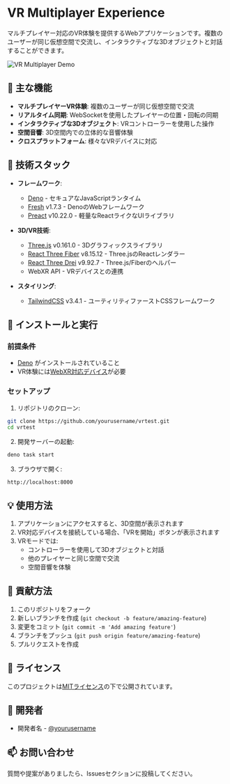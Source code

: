 # VR Multiplayer Experience

マルチプレイヤー対応のVR体験を提供するWebアプリケーションです。複数のユーザーが同じ仮想空間で交流し、インタラクティブな3Dオブジェクトと対話することができます。

![VR Multiplayer Demo](./static/demo.gif)

## 🌟 主な機能

- **マルチプレイヤーVR体験**: 複数のユーザーが同じ仮想空間で交流
- **リアルタイム同期**: WebSocketを使用したプレイヤーの位置・回転の同期
- **インタラクティブな3Dオブジェクト**: VRコントローラーを使用した操作
- **空間音響**: 3D空間内での立体的な音響体験
- **クロスプラットフォーム**: 様々なVRデバイスに対応

## 🔧 技術スタック

- **フレームワーク**:
  - [Deno](https://deno.land/) - セキュアなJavaScriptランタイム
  - [Fresh](https://fresh.deno.dev/) v1.7.3 - DenoのWebフレームワーク
  - [Preact](https://preactjs.com/) v10.22.0 - 軽量なReactライクなUIライブラリ

- **3D/VR技術**:
  - [Three.js](https://threejs.org/) v0.161.0 - 3Dグラフィックスライブラリ
  - [React Three Fiber](https://docs.pmnd.rs/react-three-fiber/) v8.15.12 - Three.jsのReactレンダラー
  - [React Three Drei](https://github.com/pmndrs/drei) v9.92.7 - Three.js/Fiberのヘルパー
  - WebXR API - VRデバイスとの連携

- **スタイリング**:
  - [TailwindCSS](https://tailwindcss.com/) v3.4.1 - ユーティリティファーストCSSフレームワーク

## 🚀 インストールと実行

### 前提条件

- [Deno](https://deno.land/#installation) がインストールされていること
- VR体験には[WebXR対応デバイス](https://developer.mozilla.org/en-US/docs/Web/API/WebXR_Device_API#browser_compatibility)が必要

### セットアップ

1. リポジトリのクローン:
```bash
git clone https://github.com/yourusername/vrtest.git
cd vrtest
```

2. 開発サーバーの起動:
```bash
deno task start
```

3. ブラウザで開く:
```
http://localhost:8000
```

## 💡 使用方法

1. アプリケーションにアクセスすると、3D空間が表示されます
2. VR対応デバイスを接続している場合、「VRを開始」ボタンが表示されます
3. VRモードでは:
   - コントローラーを使用して3Dオブジェクトと対話
   - 他のプレイヤーと同じ空間で交流
   - 空間音響を体験

## 🤝 貢献方法

1. このリポジトリをフォーク
2. 新しいブランチを作成 (`git checkout -b feature/amazing-feature`)
3. 変更をコミット (`git commit -m 'Add amazing feature'`)
4. ブランチをプッシュ (`git push origin feature/amazing-feature`)
5. プルリクエストを作成

## 📝 ライセンス

このプロジェクトは[MITライセンス](LICENSE)の下で公開されています。

## 👥 開発者

- 開発者名 - [@yourusername](https://github.com/yourusername)

## 📫 お問い合わせ

質問や提案がありましたら、Issuesセクションに投稿してください。